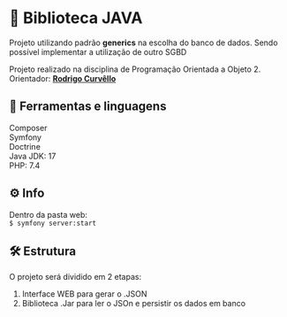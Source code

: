 # 🚀 Biblioteca JAVA
Projeto utilizando padrão **generics** na escolha do banco de dados. Sendo possível implementar a utilização de outro SGBD

Projeto realizado na disciplina de Programação Orientada a Objeto 2.<br>
Orientador: [**Rodrigo Curvêllo**](http://buscatextual.cnpq.br/buscatextual/visualizacv.do)


## 📌 Ferramentas e linguagens

Composer<br>
Symfony<br>
Doctrine<br>
Java JDK: 17  <br>
PHP: 7.4
 

## ⚙️ Info

Dentro da pasta web:<br>
`$ symfony server:start` 





## 🛠️ Estrutura
O projeto será dividido em 2 etapas:<br>
1. Interface WEB para gerar o .JSON<br>
2. Biblioteca .Jar para ler o JSOn e persistir os dados em banco


